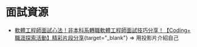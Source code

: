 # 面試資源
* [軟體工程師面試心法！非本科系轉職軟體工程師面試技巧分享！【Coding+ 職涯探索活動】精彩片段分享](https://www.youtube.com/watch?v=XbeATJ2vMBs){target="_blank"}
=> 用投影片介紹自己

